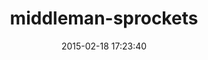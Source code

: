 ---
layout: post
title:  "middleman-sprockets"
repo:   "middleman/middleman-sprockets"
date:   2015-02-18 17:23:40
gemurl: https://github.com/middleman/middleman-sprockets
---